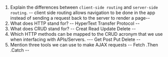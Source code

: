 1.  Explain the differences between `client-side routing` and `server-side routing`.
-- client side routing  allows navigation to be done in the app instead of sending a request back to the server to render a page--
1.  What does HTTP stand for?
-- HyperText Transfer Protocol --
1.  What does CRUD stand for?
-- Creat Read Update Delete --
1.  Which HTTP methods can be mapped to the CRUD acronym that we use when interfacing with APIs/Servers.
--- Get Post Put Delete --
1.  Mention three tools we can use to make AJAX requests
-- Fetch .Then .Catch --